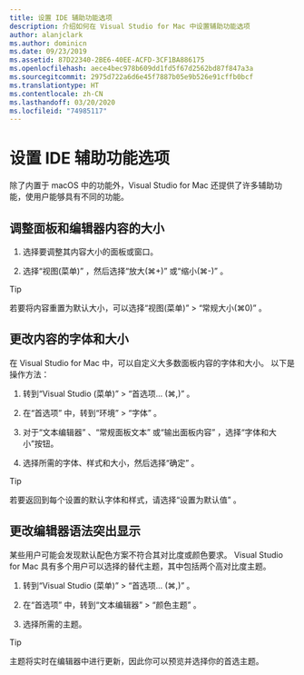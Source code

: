```yaml
---
title: 设置 IDE 辅助功能选项
description: 介绍如何在 Visual Studio for Mac 中设置辅助功能选项
author: alanjclark
ms.author: dominicn
ms.date: 09/23/2019
ms.assetid: 87D22340-2BE6-40EE-ACFD-3CF1BA886175
ms.openlocfilehash: aece4bec978b609dd1fd5f67d2562bd87f847a3a
ms.sourcegitcommit: 2975d722a6d6e45f7887b05e9b526e91cffb0bcf
ms.translationtype: HT
ms.contentlocale: zh-CN
ms.lasthandoff: 03/20/2020
ms.locfileid: "74985117"
---
```

# <a name="set-ide-accessibility-options"></a>设置 IDE 辅助功能选项

除了内置于 macOS 中的功能外，Visual Studio for Mac 还提供了许多辅助功能，使用户能够具有不同的功能。

## <a name="resize-pad-and-editor-content"></a>调整面板和编辑器内容的大小

1. 选择要调整其内容大小的面板或窗口。

1. 选择“视图(菜单)”  ，然后选择“放大(&#8984;+)”  或“缩小(&#8984;-)”  。

> [!TIP]
> 若要将内容重置为默认大小，可以选择“视图(菜单)”   > “常规大小(&#8984;0)”  。

## <a name="change-the-content-font-and-size"></a>更改内容的字体和大小

在 Visual Studio for Mac 中，可以自定义大多数面板内容的字体和大小。 以下是操作方法：

1. 转到“Visual Studio (菜单)”   > “首选项... (&#8984;,)”  。

1. 在“首选项”  中，转到“环境”   > “字体”  。

1. 对于“文本编辑器”  、“常规面板文本”  或“输出面板内容”  ，选择“字体和大小”按钮。

1. 选择所需的字体、样式和大小，然后选择“确定”  。

> [!TIP]
> 若要返回到每个设置的默认字体和样式，请选择“设置为默认值”  。

## <a name="change-the-editor-syntax-highlighting"></a>更改编辑器语法突出显示

某些用户可能会发现默认配色方案不符合其对比度或颜色要求。 Visual Studio for Mac 具有多个用户可以选择的替代主题，其中包括两个高对比度主题。

1. 转到“Visual Studio (菜单)”   > “首选项... (&#8984;,)”  。

1. 在“首选项”  中，转到“文本编辑器”   > “颜色主题”  。

1. 选择所需的主题。

> [!TIP]
> 主题将实时在编辑器中进行更新，因此你可以预览并选择你的首选主题。